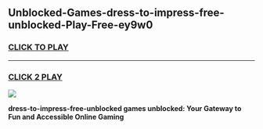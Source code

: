 
## Unblocked-Games-dress-to-impress-free-unblocked-Play-Free-ey9w0
<h3>
<a href="https://premium76.site?title=dress-to-impress-free-unblocked&ref=10A">CLICK TO PLAY</a></h3>
<hr>

<h3>
<a href="https://premium76.site?title=dress-to-impress-free-unblocked&ref=10A">CLICK 2 PLAY</a>
  
</h3>

<a href="https://premium76.site?title=dress-to-impress-free-unblocked&ref=10A"><img src="https://clearcache.store/games.png"></a>


**dress-to-impress-free-unblocked games unblocked: Your Gateway to Fun and Accessible Online Gaming**
